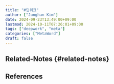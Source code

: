 ```yaml
---
title: "#딥워크"
author: ["Junghan Kim"]
date: 2024-09-23T13:49:00+09:00
lastmod: 2024-10-11T07:26:01+09:00
tags: ["deepwork", "meta"]
categories: ["MetaWord"]
draft: false
---
```


<!--more-->


## Related-Notes {#related-notes}

## References

<style>.csl-entry{text-indent: -1.5em; margin-left: 1.5em;}</style><div class="csl-bib-body">
</div>
